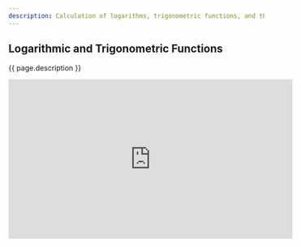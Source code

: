 ```yaml
---
description: Calculation of logarithms, trigonometric functions, and the logarithms of trigonometric functions.
---
```

## Logarithmic and Trigonometric Functions
{{ page.description }}

<iframe width="560" height="315" src="https://www.youtube.com/embed/xDOYYTP6dqc" title="YouTube video player" frameborder="0" allow="accelerometer; autoplay; clipboard-write; encrypted-media; gyroscope; picture-in-picture" allowfullscreen></iframe>
